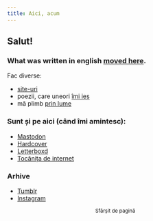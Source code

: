 ```yaml
---
title: Aici, acum
---
```


## Salut!

### What was written in english [moved here](https://vlads.space).

Fac diverse:
- [site-uri](https://websquad.ro)
- poezii, care uneori [îmi ies](/poe)
- mă plimb [prin lume](https://vlads.space/category/then)

### Sunt și pe aici (când îmi amintesc):
- [Mastodon](https://mastodon.green/@vlad/)
- [Hardcover](https://hardcover.app/vlad)
- [Letterboxd](https://boxd.it/5Z5ix)
- [Tocănița de internet](https://tocanita.substack.com/)

### Arhive
- [Tumblr](https://owltakestime.tumblr.com/)
- [Instagram](https://vlad.ro/camera/archive.html)

<sub style="text-align: center; display: block;">Sfârșit de pagină</sub>
